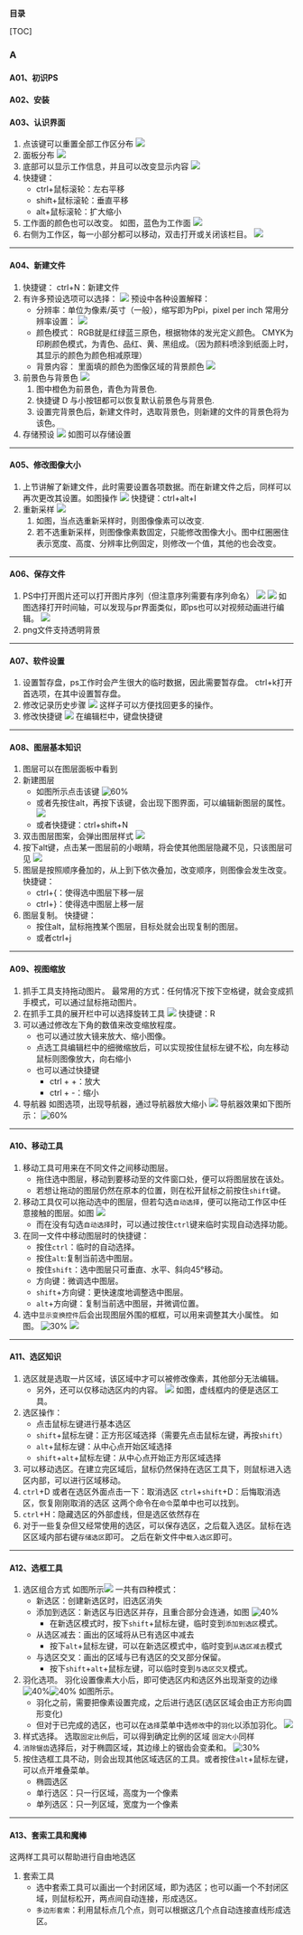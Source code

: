**目录**

[TOC]


### A

#### A01、初识PS

#### A02、安装

#### A03、认识界面
1. 点该键可以重置全部工作区分布
    ![](picture/2023-06-18-23-18-36.png)
2. 面板分布
    ![](picture/2023-06-18-23-20-05.png)
3. 底部可以显示工作信息，并且可以改变显示内容
   ![](picture/2023-06-18-23-21-29.png)
4. 快捷键：
   - ctrl+鼠标滚轮：左右平移
   - shift+鼠标滚轮：垂直平移
   - alt+鼠标滚轮：扩大缩小
5. 工作面的颜色也可以改变。
   如图，蓝色为工作面
   ![](picture/2023-06-18-23-24-22.png)
6. 右侧为工作区，每一小部分都可以移动，双击打开或关闭该栏目。
   ![](picture/2023-06-18-23-26-08.png)

---

#### A04、新建文件
1. 快捷键：
   ctrl+N：新建文件
2. 有许多预设选项可以选择：
   ![](picture/2023-06-18-23-28-03.png)
   预设中各种设置解释：
   - 分辨率：单位为像素/英寸（一般），缩写即为Ppi，pixel per inch
        常用分辨率设置：
        ![](picture/2023-06-18-23-30-37.png)
   - 颜色模式：
        RGB就是红绿蓝三原色，根据物体的发光定义颜色。
        CMYK为印刷颜色模式，为青色、品红、黄、黑组成。（因为颜料喷涂到纸面上时，其显示的颜色为颜色相减原理）
   - 背景内容：
    里面填的颜色为图像区域的背景颜色
    ![](picture/2023-06-18-23-39-19.png)
3. 前景色与背景色
   ![](2023-06-18-23-35-34.png)
   1. 图中橙色为前景色，青色为背景色.
   2. 快捷键 D 与小按钮都可以恢复默认前景色与背景色.
   3. 设置完背景色后，新建文件时，选取背景色，则新建的文件的背景色将为该色。
4. 存储预设
   ![](picture/2023-06-18-23-41-28.png)
   如图可以存储设置

---

#### A05、修改图像大小
1. 上节讲解了新建文件，此时需要设置各项数据。而在新建文件之后，同样可以再次更改其设置。如图操作
   ![](picture/2023-06-18-23-44-09.png)
   快捷键：ctrl+alt+I
2. 重新采样
   ![](picture/2023-06-18-23-47-47.png)
   1. 如图，当点选重新采样时，则图像像素可以改变.
   2. 若不选重新采样，则图像像素数固定，只能修改图像大小。图中红圈圈住表示宽度、高度、分辨率比例固定，则修改一个值，其他的也会改变。

---

#### A06、保存文件
1. PS中打开图片还可以打开图片序列（但注意序列需要有序列命名）
   ![](picture/2023-06-22-21-20-58.png)
   ![](picture/2023-06-22-21-22-16.png)
   如图选择打开时间轴，可以发现与pr界面类似，即ps也可以对视频动画进行编辑。
   ![](picture/2023-06-22-21-23-18.png)
2. png文件支持透明背景

---

#### A07、软件设置
1. 设置暂存盘，ps工作时会产生很大的临时数据，因此需要暂存盘。
   ctrl+k打开首选项，在其中设置暂存盘。
2. 修改记录历史步骤
   ![](picture/2023-06-22-21-31-43.png)
   这样子可以方便找回更多的操作。
3. 修改快捷键
   ![](picture/2023-06-22-21-35-28.png)
   在编辑栏中，键盘快捷键

---

#### A08、图层基本知识
1. 图层可以在图层面板中看到
2. 新建图层
   - 如图所示点击该键
      ![60%](picture/2023-06-26-16-06-20.png)
   - 或者先按住alt，再按下该键，会出现下图界面，可以编辑新图层的属性。
      ![](2023-06-26-16-07-58.png)
   - 或者快捷键：ctrl+shift+N
3. 双击图层图案，会弹出图层样式
   ![](PICTURE/2023-06-26-16-47-53.png)
4. 按下alt键，点击某一图层前的小眼睛，将会使其他图层隐藏不见，只该图层可见
   ![](picture/2023-06-26-16-51-29.png)
5. 图层是按照顺序叠加的，从上到下依次叠加，改变顺序，则图像会发生改变。
   快捷键：
   - ctrl+{：使得选中图层下移一层
   - ctrl+}：使得选中图层上移一层
6. 图层复制。
   快捷键：
   - 按住alt，鼠标拖拽某个图层，目标处就会出现复制的图层。
   - 或者ctrl+j

---

#### A09、视图缩放
1. 抓手工具支持拖动图片。
   最常用的方式：任何情况下按下空格键，就会变成抓手模式，可以通过鼠标拖动图片。
2. 在抓手工具的展开栏中可以选择旋转工具
   ![](picture/2023-06-26-17-28-02.png)
   快捷键：R
3. 可以通过修改左下角的数值来改变缩放程度。
   - 也可以通过放大镜来放大、缩小图像。
   - 点选工具编辑栏中的细微缩放后，可以实现按住鼠标左键不松，向左移动鼠标则图像放大，向右缩小
   - 也可以通过快捷键
     - ctrl + +：放大
     - ctrl + -：缩小
4. 导航器
   如图选项，出现导航器，通过导航器放大缩小
   ![](picture/2023-06-26-17-37-26.png)
   导航器效果如下图所示：
   ![60%](picture/2023-06-26-17-39-30.png)

---

#### A10、移动工具
1. 移动工具可用来在不同文件之间移动图层。
   - 拖住选中图层，移动到要移动至的文件窗口处，便可以将图层放在该处。
   - 若想让拖动的图层仍然在原本的位置，则在松开鼠标之前按住`shift`键。
2. 移动工具仅可以拖动选中的图层，但若勾选`自动选择`，便可以拖动工作区中任意接触的图层。如图
   ![](picture/image.png#img_half)
   - 而在没有勾选`自动选择`时，可以通过按住`ctrl`键来临时实现自动选择功能。
3. 在同一文件中移动图层时的快捷键：
   - 按住`ctrl`：临时的自动选择。
   - 按住`alt`:复制当前选中图层。
   - 按住`shift`：选中图层只可垂直、水平、斜向45°移动。
   - 方向键：微调选中图层。
   - `shift`+方向键：更快速度地调整选中图层。
   - `alt`+方向键：复制当前选中图层，并微调位置。
4. 选中`显示变换控件`后会出现图层外围的框框，可以用来调整其大小属性。
   如图。
   ![30%](picture/image1.png) ![](picture/2023-08-01-00-20-35.png)

---

#### A11、选区知识
1. 选区就是选取一片区域，该区域中才可以被修改像素，其他部分无法编辑。
   - 另外，还可以仅移动选区内的内容。
   ![](picture/2023-08-02-13-34-09.png)
   如图，虚线框内的便是选区工具。
2. 选区操作：
   - 点击鼠标左键进行基本选区
   - `shift`+鼠标左键：正方形区域选择（需要先点击鼠标左键，再按`shift`）
   - `alt`+鼠标左键：从中心点开始区域选择
   - `shift`+`alt`+鼠标左键：从中心点开始正方形区域选择
3. 可以移动选区。在建立完区域后，鼠标仍然保持在选区工具下，则鼠标进入选区内部，可以进行区域移动。
4. `ctrl`+D 或者在选区外面点击一下：取消选区
   `ctrl`+`shift`+D：后悔取消选区，恢复刚刚取消的选区
   这两个命令在`命令`菜单中也可以找到。
5. `ctrl`+H：隐藏选区的外部虚线，但是选区依然存在
6. 对于一些复杂但又经常使用的选区，可以保存选区，之后载入选区。鼠标在选区区域内部右键`存储选区`即可。
   之后在新文件中`载入选区`即可。

---

#### A12、选框工具
1. 选区组合方式
   如图所示![](picture/2023-08-03-17-21-35.png)
   一共有四种模式：
   - 新选区：创建新选区时，旧选区消失
   - 添加到选区：新选区与旧选区并存，且重合部分会连通，如图
      ![40%](picture/2023-08-03-17-24-04.png)
      - 在新选区模式时，按下`shift`+鼠标左键，临时变到`添加到选区`模式。
   - 从选区减去：画出的区域将从已有选区中减去
     - 按下`alt`+鼠标左键，可以在新选区模式中，临时变到`从选区减去`模式
   - 与选区交叉：画出的区域与已有选区的交叉部分保留。
     - 按下`shift`+`alt`+鼠标左键，可以临时变到`与选区交叉`模式。
2. 羽化选项。
   羽化设置像素大小后，即可使选区内和选区外出现渐变的边缘 
   ![40%](picture/2023-08-03-19-24-30.png)![40%](picture/2023-08-03-19-25-01.png)
   如图所示。
   - 羽化之前，需要把像素设置完成，之后进行选区(选区区域会由正方形向圆形变化)
   - 但对于已完成的选区，也可以在`选择`菜单中选`修改`中的`羽化`以添加羽化。
      ![](picture/2023-08-03-19-38-34.png)
3. 样式选择。
   选取`固定比例`后，可以得到确定比例的区域
   `固定大小`同样
4. `消除锯齿`选择后，对于椭圆区域，其边缘上的锯齿会变柔和。
   ![30%](picture/2023-08-03-19-45-11.png)
5. 按住选框工具不动，则会出现其他区域选区的工具。或者按住`alt`+鼠标左键，可以点开堆叠菜单。
   - 椭圆选区
   - 单行选区：只一行区域，高度为一个像素
   - 单列选区：只一列区域，宽度为一个像素


---
#### A13、套索工具和魔棒
这两样工具可以帮助进行自由地选区
1. 套索工具
   - 选中套索工具可以画出一个封闭区域，即为选区；也可以画一个不封闭区域，则鼠标松开，两点间自动连接，形成选区。
   - `多边形套索`：利用鼠标点几个点，则可以根据这几个点自动连接直线形成选区。
